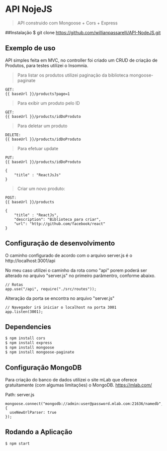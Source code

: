 # API NojeJS

> API construido com Mongoose + Cors + Express

##Instalação
$ git clone https://github.com/willianpassarelli/API-NodeJS.git

## Exemplo de uso

API simples feita em MVC, no controller foi criado um CRUD de criação de Produtos, para testes utilizei o Insomnia.

> Para listar os produtos utilizei paginação da biblioteca mongoose-paginate
```
GET:
{{ baseUrl }}/products?page=1
```

> Para exibir um produto pelo ID
```
GET:
{{ baseUrl }}/products/idDoProduto
```

> Para deletar um produto
```
DELETE:
{{ baseUrl }}/products/idDoProduto

```
> Para efetuar update
```
PUT:
{{ baseUrl }}/products/idDoProduto
```
```
{
	"title" : "ReactJsJs"
}
```

> Criar um novo produto:
```
POST:
{{ baseUrl }}/products
```
```
{
	"title" : "ReactJs",
	"description": "Biblioteca para criar",
	"url": "http://github.com/facebook/react"
}
```
## Configuração de desenvolvimento
O caminho configurado de acordo com o arquivo server.js é o  http://localhost:3001/api

No meu caso utilizei o caminho da rota como "api" porem poderá ser alterado no arquivo "server.js" no primeiro parâmentro, conforme abaixo.
```
// Rotas
app.use("/api", require("./src/routes"));
```

Alteração da porta se encontra no arquivo "server.js"
```
// Navegador irá iniciar o localhost na porta 3001
app.listen(3001);
```

## Dependencies

```sh
$ npm install cors
$ npm install express
$ npm install mongoose
$ npm install mongoose-paginate
```

## Configuração MongoDB

Para criação do banco de dados utilizei o site mLab que oferece gratuitamente (com algumas limitações) o MongoDB.
https://mlab.com/

Path: server.js

```
mongoose.connect("mongodb://admin:user@password.mlab.com:21636/namedb", {
  useNewUrlParser: true
});
```

## Rodando a Aplicação

```sh
$ npm start
```
